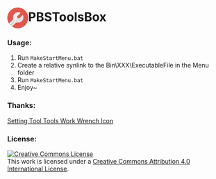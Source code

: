 <img src="https://raw.githubusercontent.com/muink/PBSToolsBox/master/icon.png" width = "48" height = "48" alt="PBSToolsBox" align=center />PBSToolsBox
=================

### Usage:
 1. Run `MakeStartMenu.bat`
 2. Create a relative synlink to the Bin\XXX\ExecutableFile in the Menu folder
 3. Run `MakeStartMenu.bat`
 4. Enjoy~

### Thanks:
[Setting Tool Tools Work Wrench Icon](https://icons-for-free.com/setting+tool+tools+work+wrench+icon-1320086003640858947/)

### License:
<a rel="license" href="http://creativecommons.org/licenses/by/4.0/"><img alt="Creative Commons License" style="border-width:0" src="https://i.creativecommons.org/l/by/4.0/88x31.png" /></a><br />This work is licensed under a <a rel="license" href="http://creativecommons.org/licenses/by/4.0/">Creative Commons Attribution 4.0 International License</a>.
